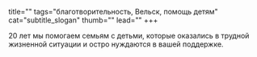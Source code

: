 title=""
tags="благотворительность, Вельск, помощь детям"
cat="subtitle_slogan"
thumb=""
lead=""
+++

20 лет мы помогаем семьям с детьми, которые оказались в трудной жизненной ситуации и остро нуждаются в вашей поддержке. 
